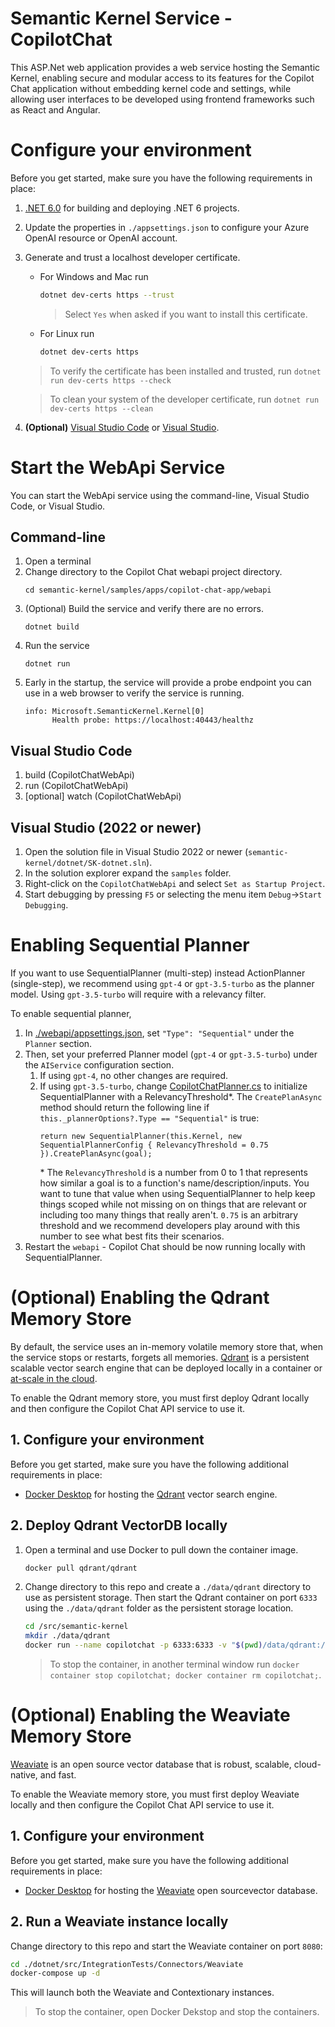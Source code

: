 # Semantic Kernel Service - CopilotChat

This ASP.Net web application provides a web service hosting the Semantic Kernel, enabling secure
and modular access to its features for the Copilot Chat application without embedding kernel code and settings,
while allowing user interfaces to be developed using frontend frameworks such as React and Angular.

# Configure your environment

Before you get started, make sure you have the following requirements in place:

1. [.NET 6.0](https://dotnet.microsoft.com/en-us/download/dotnet/6.0) for building and deploying .NET 6 projects.
2. Update the properties in `./appsettings.json` to configure your Azure OpenAI resource or OpenAI account.
3. Generate and trust a localhost developer certificate.
   - For Windows and Mac run
     ```bash
     dotnet dev-certs https --trust
     ```
     > Select `Yes` when asked if you want to install this certificate.
   - For Linux run
     ```bash
     dotnet dev-certs https
     ```

   > To verify the certificate has been installed and trusted, run `dotnet run dev-certs https --check`

   > To clean your system of the developer certificate, run `dotnet run dev-certs https --clean`

4. **(Optional)** [Visual Studio Code](http://aka.ms/vscode) or [Visual Studio](http://aka.ms/vsdownload).

# Start the WebApi Service

You can start the WebApi service using the command-line, Visual Studio Code, or Visual Studio.

## Command-line

1. Open a terminal
2. Change directory to the Copilot Chat webapi project directory.
   ```
   cd semantic-kernel/samples/apps/copilot-chat-app/webapi
   ```
3. (Optional) Build the service and verify there are no errors.
   ```
   dotnet build
   ```
4. Run the service
   ```
   dotnet run
   ```
5. Early in the startup, the service will provide a probe endpoint you can use in a web browser to verify
   the service is running.
   ```
   info: Microsoft.SemanticKernel.Kernel[0]
         Health probe: https://localhost:40443/healthz
   ```

## Visual Studio Code
1. build (CopilotChatWebApi)
2. run (CopilotChatWebApi)
3. [optional] watch (CopilotChatWebApi)

## Visual Studio (2022 or newer)

1. Open the solution file in Visual Studio 2022 or newer (`semantic-kernel/dotnet/SK-dotnet.sln`).
2. In the solution explorer expand the `samples` folder.
3. Right-click on the `CopilotChatWebApi` and select `Set as Startup Project`.
4. Start debugging by pressing `F5` or selecting the menu item `Debug`->`Start Debugging`.

# Enabling Sequential Planner
If you want to use SequentialPlanner (multi-step) instead ActionPlanner (single-step), we recommend using `gpt-4` or `gpt-3.5-turbo` as the planner model. Using `gpt-3.5-turbo` will require with a relevancy filter. 

To enable sequential planner, 
1. In [./webapi/appsettings.json](appsettings.json), set `"Type": "Sequential"` under the `Planner` section.
1. Then, set your preferred Planner model (`gpt-4` or `gpt-3.5-turbo`) under the `AIService` configuration section.
   1. If using `gpt-4`, no other changes are required.
   1. If using `gpt-3.5-turbo`, change [CopilotChatPlanner.cs](CopilotChat/Skills/ChatSkills/CopilotChatPlanner.cs) to initialize SequentialPlanner with a RelevancyThreshold*. The `CreatePlanAsync` method should return the following line if `this._plannerOptions?.Type == "Sequential"` is true:
      ```
      return new SequentialPlanner(this.Kernel, new SequentialPlannerConfig { RelevancyThreshold = 0.75 }).CreatePlanAsync(goal);
      ```
      \* The `RelevancyThreshold` is a number from 0 to 1 that represents how similar a goal is to a function's name/description/inputs. You want to tune that value when using SequentialPlanner to help keep things scoped while not missing on on things that are relevant or including too many things that really aren't. `0.75` is an arbitrary threshold and we recommend developers play around with this number to see what best fits their scenarios.
1. Restart the `webapi` - Copilot Chat should be now running locally with SequentialPlanner.

# (Optional) Enabling the Qdrant Memory Store

By default, the service uses an in-memory volatile memory store that, when the service stops or restarts, forgets all memories.
[Qdrant](https://github.com/qdrant/qdrant) is a persistent scalable vector search engine that can be deployed locally in a container or [at-scale in the cloud](https://github.com/Azure-Samples/qdrant-azure).

To enable the Qdrant memory store, you must first deploy Qdrant locally and then configure the Copilot Chat API service to use it.

## 1. Configure your environment

Before you get started, make sure you have the following additional requirements in place:
- [Docker Desktop](https://www.docker.com/products/docker-desktop) for hosting the [Qdrant](https://github.com/qdrant/qdrant) vector search engine.

## 2. Deploy Qdrant VectorDB locally

1. Open a terminal and use Docker to pull down the container image.
    ```bash
    docker pull qdrant/qdrant
    ```

2. Change directory to this repo and create a `./data/qdrant` directory to use as persistent storage.
    Then start the Qdrant container on port `6333` using the `./data/qdrant` folder as the persistent storage location.

    ```bash
    cd /src/semantic-kernel
    mkdir ./data/qdrant
    docker run --name copilotchat -p 6333:6333 -v "$(pwd)/data/qdrant:/qdrant/storage" qdrant/qdrant
    ```
    > To stop the container, in another terminal window run `docker container stop copilotchat; docker container rm copilotchat;`.

# (Optional) Enabling the Weaviate Memory Store

[Weaviate](https://github.com/weaviate/weaviate) is an open source ​vector database that is robust, scalable, cloud-native, and fast.

To enable the Weaviate memory store, you must first deploy Weaviate locally and then configure the Copilot Chat API service to use it. 

## 1. Configure your environment

Before you get started, make sure you have the following additional requirements in place:
- [Docker Desktop](https://www.docker.com/products/docker-desktop) for hosting the [Weaviate](https://github.com/weaviate/weaviate) open source ​vector database.

## 2. Run a Weaviate instance locally

Change directory to this repo and start the Weaviate container on port `8080`:

```bash
cd ./dotnet/src/IntegrationTests/Connectors/Weaviate
docker-compose up -d
```

This will launch both the Weaviate and Contextionary instances.

> To stop the container, open Docker Dekstop and stop the containers.
